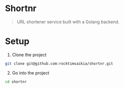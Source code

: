 # Shortnr

> URL shortener service built with a Golang backend.

# Setup

1. Clone the project 
```sh
git clone git@github.com:rocktimsaikia/shortnr.git
```

2. Go into the project
```sh
cd shortnr
```
